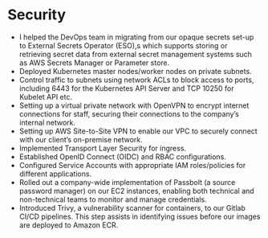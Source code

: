 # Security

- I helped the DevOps team in migrating from our opaque secrets set-up to External Secrets Operator (ESO),s which supports storing or
  retrieving secret data from external secret management systems such as AWS Secrets Manager or Parameter store.
- Deployed Kubernetes master nodes/worker nodes on private subnets.
- Control traffic to subnets using network ACLs to block access to ports, including 6443 for the Kubernetes API Server and TCP 10250 for
  Kubelet API etc.
- Setting up a virtual private network with OpenVPN to encrypt internet connections for staff, securing their connections to the company’s
  internal network.
- Setting up AWS Site-to-Site VPN to enable our VPC to securely connect with our client’s on-premise network.
- Implemented Transport Layer Security for ingress.
- Established OpenID Connect (OIDC) and RBAC configurations.
- Configured Service Accounts with appropriate IAM roles/policies for different applications.
- Rolled out a company-wide implementation of Passbolt (a source password manager) on our EC2 instances, enabling both technical and
  non-technical teams to monitor and manage credentials.
- Introduced Trivy, a vulnerability scanner for containers, to our Gitlab CI/CD pipelines. This step assists in identifying issues before our
  images are deployed to Amazon ECR.
